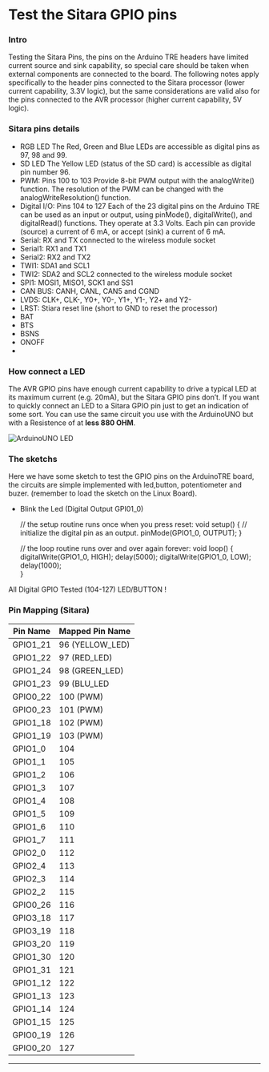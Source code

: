 Test the Sitara GPIO pins 
=========================

### Intro 
Testing the Sitara Pins, the pins on the Arduino TRE headers have limited current source and sink capability, so special 
care should be taken when external components are connected to the board. The following notes apply specifically to the header pins connected to the Sitara processor (lower current capability, 3.3V logic), but the same considerations are valid also for the pins connected to the AVR processor (higher current capability, 5V logic). 

### Sitara pins details

+ RGB LED The Red, Green and Blue LEDs are accessible as digital pins as 97, 98 and 99.
+ SD LED The Yellow LED (status of the SD card) is accessible as digital pin number 96.
+ PWM: Pins 100 to 103 Provide 8-bit PWM output with the analogWrite() function. The resolution of the PWM can
be changed with the analogWriteResolution() function.
+ Digital I/O: Pins 104 to 127 Each of the 23 digital pins on the Arduino TRE can be used as an input or output, using
pinMode(), digitalWrite(), and digitalRead() functions. They operate at 3.3 Volts. Each pin can provide (source) a current of 6 mA, or accept (sink) a current of 6 mA.
+ Serial: RX and TX connected to the wireless module socket
+ Serial1: RX1 and TX1
+ Serial2: RX2 and TX2
+ TWI1: SDA1 and SCL1
+ TWI2: SDA2 and SCL2 connected to the wireless module socket
+ SPI1: MOSI1, MISO1, SCK1 and SS1
+ CAN BUS: CANH, CANL, CAN5 and CGND
+ LVDS: CLK+, CLK-, Y0+, Y0-, Y1+, Y1-, Y2+ and Y2-
+ LRST: Stiara reset line (short to GND to reset the processor)
+ BAT
+ BTS
+ BSNS
+ ONOFF
+ 

### How connect a LED 
The AVR GPIO pins have enough current capability to drive a typical LED at its maximum current (e.g. 20mA), but the Sitara GPIO pins don’t. If you want to quickly connect an LED to a Sitara GPIO pin just to get an indication of some sort. You can use the same circuit you use with the ArduinoUNO but with a Resistence of at **less 880 OHM**.  

![ArduinoUNO LED][1]


### The sketchs 
Here we have some sketch to test the GPIO pins on the ArduinoTRE board, the circuits are simple implemented with led,button, potentiometer and buzer. (remember to load the sketch on the Linux Board). 

+ Blink the Led (Digital Output GPI01_0)
    
    // the setup routine runs once when you press reset:
    void setup() {
      // initialize the digital pin as an output.
      pinMode(GPIO1_0, OUTPUT);
    }
    
    // the loop routine runs over and over again forever:
    void loop() {
      digitalWrite(GPIO1_0, HIGH);
      delay(5000);
      digitalWrite(GPIO1_0, LOW);
      delay(1000);               
    }

All Digital GPIO Tested (104-127) LED/BUTTON ! 


### Pin Mapping (Sitara)

| Pin Name    | Mapped Pin Name  |
|-------------|------------------|
| GPIO1\_21   |  96 (YELLOW\_LED)|
| GPIO1\_22   |  97 (RED\_LED)   |
| GPIO1\_24   |  98 (GREEN\_LED) |
| GPIO1\_23   |  99 (BLU\_LED    |
| GPIO0\_22   |  100 (PWM)       | 
| GPIO0\_23   |  101 (PWM)       |
| GPIO1\_18   |  102 (PWM)       |
| GPIO1\_19   |  103 (PWM)       |
| GPIO1\_0    |  104             |   
| GPIO1\_1    |  105             |         
| GPIO1\_2    |  106             |                     
| GPIO1\_3    |  107             |                  
| GPIO1\_4    |  108             |                
| GPIO1\_5    |  109             |            
| GPIO1\_6    |  110             |  
| GPIO1\_7    |  111             |    
| GPIO2\_0    |  112             |   
| GPIO2\_4    |  113             |    
| GPIO2\_3    |  114             |     
| GPIO2\_2    |  115             |  
| GPIO0\_26   |  116             |  
| GPIO3\_18   |  117             |
| GPIO3\_19   |  118             |   
| GPIO3\_20   |  119             | 
| GPIO1\_30   |  120             |  
| GPIO1\_31   |  121             |   
| GPIO1\_12   |  122             |
| GPIO1\_13   |  123             |
| GPIO1\_14   |  124             |        
| GPIO1\_15   |  125             |       
| GPIO0\_19   |  126             |
| GPIO0\_20   |  127             |
----------------------------------

[1]: http://arduino.cc/en/uploads/Tutorial/ExampleCircuit_bb.png

